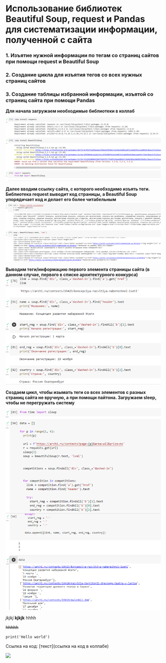 # Использование библиотек Beautiful Soup, request и Pandas для систематизации информации, полученной с сайта
### 1. Изъятие нужной информации по тегам со страниц сайтов при помощи request и Beautiful Soup
### 2. Создание цикла для изъятия тегов со всех нужных страниц сайтов
### 3. Создание таблицы избранной информации, изъятой со страниц сайта при помощи Pandas

**Для начала загружаем необходимые библиотеки в коллаб**
![](https://github.com/MariaMaximova05/Project/blob/main/1.png)

**Далее вводим ссылку сайта, с которого необходимо изъять теги.
Библиотека request выводит код страницы, а Beautiful Soup упорядичает код и делает его более читабельным**
![](https://github.com/MariaMaximova05/Project/blob/main/2.png)

**Выводим теги/информацию первого элемента страницы сайта (в данном случае, первого в списке архитектурного конкурса)**
![](https://github.com/MariaMaximova05/Project/blob/main/3.png)

**Создаем цикл, чтобы изымать теги со всех элементов с разных страниц сайта не вручную, а при помощи пайтона. Загружаем sleep, чтобы не перегружать систему**
![](https://github.com/MariaMaximova05/Project/blob/main/4.png)
![](https://github.com/MariaMaximova05/Project/blob/main/6.png)

*jkjkj*
**kjkjk**
hhhh



<s>hhhhh</s>
  
  ```{python}
  print('Hello world')
  ```
  Ссылка на код: [текст](ссылка на код в коллабе)
  
  ![](https://fastly.syg.ma/attachments/605fa1016ca91c7804ddb9f405e899388228ba5d/store/6a6b85c380d60fad0eb5c97a6df51a20daf9e34a5ed6390d2c9f4c1191d8/file.jpeg)
